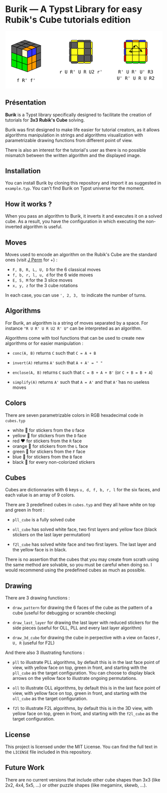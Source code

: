 # Burik — A Typst Library for easy Rubik's Cube tutorials edition

<p align="center">
  <img src="./burik_f2lollpll.png" alt="Aperçu du tutoriel" />
</p>

## Présentation

**Burik** is a Typst library specifically designed to facilitate the creation of tutorials for **3x3 Rubik's Cube** solving.

Burik was first designed to make life easier for tutorial creators, as it allows algorithms manipulation in strings and algorithms visualization with parametrizable drawing functions from different point of view.

There is also an interest for the tutorial's user as there is no possible mismatch between the written algorithm and the displayed image.

## Installation

You can install Burik by cloning this repository and import it as suggested in `example.typ`.
You can't find Burik on Typst universe for the moment.

## How it works ?

When you pass an algorithm to Burik, it inverts it and executes it on a solved cube. As a result, you have the configuration in which executing the non-inverted algorithm is useful.

## Moves

Moves used to encode an algorithm on the Rubik's Cube are the standard ones (visit [J Perm](https://jperm.net/3x3/moves) for +) :

- `F, B, R, L, U, D` for the 6 classical moves
- `f, b, r, l, u, d` for the 6 wide moves
- `E, S, M` for the 3 slice moves
- `x, y, z` for the 3 cube rotations
  
In each case, you can use  `', 2, 3, ` to indicate the number of turns.

## Algorithms

For Burik, an algorithm is a string of moves separated by a space. For instance `"R U R' U R U2 R' U"` can be interpreted as an algorithm.

Algorithms come with tool functions that can be used to create new algorithms or for easier manipulation :

- `conc(A, B)` returns `C` such that `C = A + B`

- `invert(A)` returns `A'` such that `A + A' = " "`
  
- `enclose(A, B)` returns `C` such that `C = B + A + B'` (or `C + B = B + A`)

- `simplify(A)` returns `A'` such that `A = A'` and that `A'`̀  has no useless moves

## Colors

There are seven parametrizable colors in RGB hexadecimal code in `cubes.typ`

- white :white_heart: for stickers from the `U` face
- yellow :yellow_heart: for stickers from the `D` face
- red :heart: for stickers from the `R` face
- orange :orange_heart: for stickers from the `L` face
- green :green_heart: for stickers from the `F` face
- blue :blue_heart: for stickers from the `B` face
- black :black_heart: for every non-colorized stickers
  
## Cubes

Cubes are dictionnaries with 6 keys `u, d, f, b, r, l` for the six faces, and each value is an array of 9 colors.

There are 3 predefined cubes in `cubes.typ` and they all have white on top and green in front :

- `pll_cube` is a fully solved cube

- `oll_cube` has solved white face, two first layers and yellow face (black stickers on the last layer permutation)

- `f2l_cube` has solved white face and two first layers. The last layer  and the yellow face is in black.

There is no assertion that the cubes that you may create from scrath using the same method are solvable, so you must be careful when doing so. I would recommend using the predefined cubes as much as possible.

## Drawing

There are 3 drawing functions :

- `draw_pattern` for drawing the 6 faces of the cube as the pattern of a cube (useful for debugging or scramble checking)

- `draw_last_layer` for drawing the last layer with reduced stickers for the side pieces (useful for OLL, PLL and every last layer algorithm)
  
- `draw_3d_cube` for drawing the cube in perpective with a view on faces `F, U, R` (useful for F2L)

And there also 3 illustrating functions :

- `pll` to illustrate PLL algorithms, by default this is in the last face point of view, with yellow face on top, green in front, and starting with the `pll_cube` as the target configuration. You can choose to display black arrows on the yellow face to illustrate ongoing permutations.
  
- `oll` to illustrate OLL algorithms, by default this is in the last face point of view, with yellow face on top, green in front, and starting with the `oll_cube` as the target configuration.
  
- `f2l` to illustrate F2L algorithms, by default this is in the 3D view, with yellow face on top, green in front, and starting with the `f2l_cube` as the target configuration.

## License

This project is licensed under the MIT License. You can find the full text in the `LICENSE` file included in this repository.

## Future Work

There are no current versions that include other cube shapes than 3x3 (like 2x2, 4x4, 5x5, ...) or other puzzle shapes (like megaminx, skewb, ...).
